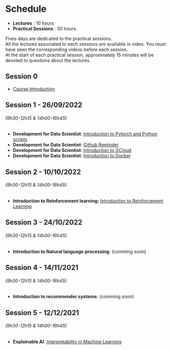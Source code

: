 # Schedule

* **Lectures** : 10 hours
* **Practical Sessions** : 30 hours.

Fives days are dedicated to the practical sessions.  
All the lectures associated to each sessions are available in video.  You must have seen the corresponding videos before each session.  
At the start of each practical session, approximately 15 minutes will be devoted to questions about the lectures.  
    

## Session 0  

*   [Course Introduction](introduction.md) 


## Session 1 - 26/09/2022
###### (9h30-12h15 & 14h00-16h45)
   - **Development for Data Scientist**: [Introduction to Pytorch and Python scripts](dev.md)
   - **Development for Data Scientist**: [Github Reminder](git_intro.md)
   - **Development for Data Scientist**: [Introduction to GCloud](gcloud.md)
   - **Development for Data Scientist**: [Introduction to Docker](docker.md)
        
## Session 2 - 10/10/2022
###### (9h30-12h15 & 14h00-16h45)
   
   * **Introduction to Reinforcement learning:** [Introduction to Reinforcement Learning](rl.md)

## Session 3 - 24/10/2022
###### (9h30-12h15 & 14h00-16h45)
   
   * **Introduction to Natural language processing**: (comming soon)

## Session 4 - 14/11/2021
###### (9h30-12h15 & 14h00-16h45)

   * **Introduction to recommender systems:** (comming soon)

   

## Session 5 - 12/12/2021
###### (9h30-12h15 & 14h00-16h45)
   * **Explainable AI**: [Interpretability in Machine Learning](interpretability.md)